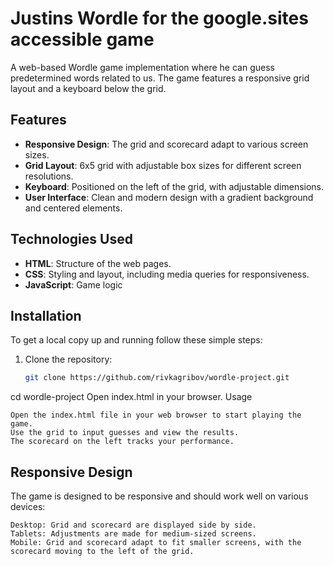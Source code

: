 # Justins Wordle for the google.sites accessible game

A web-based Wordle game implementation where he can guess predetermined words related to us. The game features a responsive grid layout and a keyboard below the grid.

## Features

- **Responsive Design**: The grid and scorecard adapt to various screen sizes.
- **Grid Layout**: 6x5 grid with adjustable box sizes for different screen resolutions.
- **Keyboard**: Positioned on the left of the grid, with adjustable dimensions.
- **User Interface**: Clean and modern design with a gradient background and centered elements.

## Technologies Used

- **HTML**: Structure of the web pages.
- **CSS**: Styling and layout, including media queries for responsiveness.
- **JavaScript**: Game logic

## Installation

To get a local copy up and running follow these simple steps:

1. Clone the repository:
   ```bash
   git clone https://github.com/rivkagribov/wordle-project.git
cd wordle-project
Open index.html in your browser.
Usage

    Open the index.html file in your web browser to start playing the game.
    Use the grid to input guesses and view the results.
    The scorecard on the left tracks your performance.

## Responsive Design

The game is designed to be responsive and should work well on various devices:

    Desktop: Grid and scorecard are displayed side by side.
    Tablets: Adjustments are made for medium-sized screens.
    Mobile: Grid and scorecard adapt to fit smaller screens, with the scorecard moving to the left of the grid.
